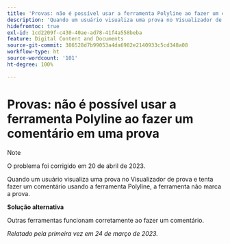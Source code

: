 ```yaml
---
title: 'Provas: não é possível usar a ferramenta Polyline ao fazer um comentário em uma prova'
description: 'Quando um usuário visualiza uma prova no Visualizador de prova e tenta fazer um comentário usando a ferramenta Polyline, a ferramenta não marca a prova. '
hidefromtoc: true
exl-id: 1cd2209f-c430-40ae-ad78-41f4a558beba
feature: Digital Content and Documents
source-git-commit: 386528d7b99053a4da6982e2140933c5cd348a08
workflow-type: ht
source-wordcount: '101'
ht-degree: 100%

---
```


# Provas: não é possível usar a ferramenta Polyline ao fazer um comentário em uma prova

<!--This article is on the WF and WFP TOCs-->

>[!NOTE]
>
>O problema foi corrigido em 20 de abril de 2023.

Quando um usuário visualiza uma prova no Visualizador de prova e tenta fazer um comentário usando a ferramenta Polyline, a ferramenta não marca a prova.

**Solução alternativa**

Outras ferramentas funcionam corretamente ao fazer um comentário.

_Relatado pela primeira vez em 24 de março de 2023._
